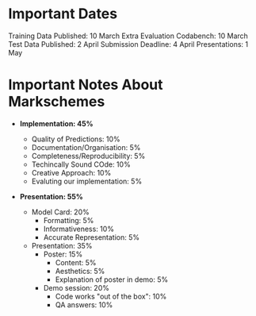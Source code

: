# Important Dates

Training Data Published: 10 March
Extra Evaluation Codabench: 10 March
Test Data Published: 2 April
Submission Deadline: 4 April
Presentations: 1 May

# Important Notes About Markschemes 

- **Implementation: 45%**
    - Quality of Predictions: 10%
    - Documentation/Organisation: 5%
    - Completeness/Reproducibility: 5%
    - Techincally Sound COde: 10%
    - Creative Approach: 10%
    - Evaluting our implementation: 5%

- **Presentation: 55%**
    - Model Card: 20%
        - Formatting: 5%
        - Informativeness: 10%
        - Accurate Representation: 5%
    - Presentation: 35%
        - Poster: 15%
            - Content: 5%
            - Aesthetics: 5%
            - Explanation of poster in demo: 5%
        - Demo session: 20%
            - Code works "out of the box": 10%
            - QA answers: 10%

